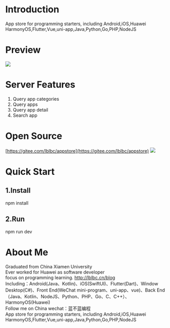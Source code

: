 # Introduction
App store for programming starters, including Android,iOS,Huawei HarmonyOS,Flutter,Vue,uni-app,Java,Python,Go,PHP,NodeJS


# Preview
![](https://img-blog.csdnimg.cn/1d636de117a54716a70c1ef2ebc21c9e.png)
# Server Features
 1. Query app categories
 2. Query apps
 3. Query app detail
 4. Search app

# Open Source
[https://gitee.com/lblbc/appstore](https://gitee.com/lblbc/appstore)
![](https://img-blog.csdnimg.cn/2f0b2bfe7c724d32bb3b3c938791c143.png)


# Quick Start
## 1.Install
npm install
## 2.Run
npm run dev

# About Me
Graduated from China Xiamen University  
Ever worked for Huawei as software developer  
focus on programming learning. http://lblbc.cn/blog  
Including：Android(Java、Kotlin)、iOS(SwiftUI)、Flutter(Dart)、Window Desktop(C#)、Front End(WeChat mini-program、uni-app、vue)、Back End（Java、Kotlin、NodeJS、Python、PHP、Go、C、C++）、HarmonyOS(Huawei)  
Follow me on China wechat：蓝不蓝编程  
App store for programming starters, including Android,iOS,Huawei HarmonyOS,Flutter,Vue,uni-app,Java,Python,Go,PHP,NodeJS
